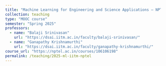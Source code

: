 ```yaml
---
title: "Machine Learning for Engineering and Science Applications – NPTEL"
collection: teaching
type: "MOOC course"
semester: "Spring 2025"
professors:
  - name: "Balaji Srinivasan"
    url: "https://dsai.iitm.ac.in/faculty/balaji-srinivasan/"
  - name: "Ganapathy Krishnamurthi"
    url: "https://dsai.iitm.ac.in/faculty/ganapathy-krishnamurthi/"
course_url: "https://nptel.ac.in/courses/106106198"  
permalink: /teaching/2025-ml-iitm-nptel
---
```

